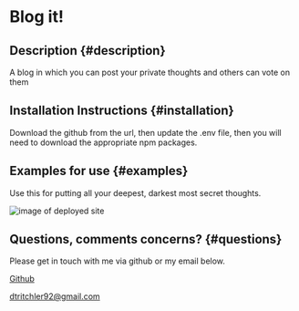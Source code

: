 # Blog it!

## Description {#description}

A blog in which you can post your private thoughts and others can vote on them

## Installation Instructions {#installation}

Download the github from the url, then update the .env file, then you will need to download the appropriate npm packages.

## Examples for use {#examples}

Use this for putting all your deepest, darkest most secret thoughts.

![image of deployed site](public/images/screenshot.jpg?raw=true "Command Prompt")

## Questions, comments concerns? {#questions}

Please get in touch with me via github or my email below.

[Github](https://www.github.com/DianeTritchler)

dtritchler92@gmail.com